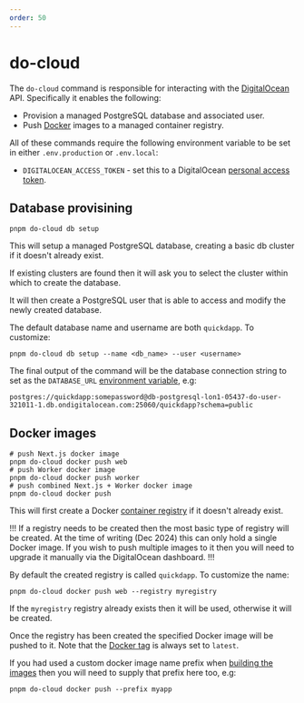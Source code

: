 ```yaml
---
order: 50
---
```


# do-cloud

The `do-cloud` command is responsible for interacting with the [DigitalOcean](https://www.digitalocean.com/) API. Specifically it enables the following:

* Provision a managed PostgreSQL database and associated user.
* Push [Docker](../docker/index.md) images to a managed container registry.

All of these commands require the following environment variable to be set in either `.env.production` or `.env.local`:

* `DIGITALOCEAN_ACCESS_TOKEN` - set this to a DigitalOcean [personal access token](https://docs.digitalocean.com/reference/api/create-personal-access-token/).

## Database provisining

```shell
pnpm do-cloud db setup
```

This will setup a managed PostgreSQL database, creating a basic db cluster if it doesn't already exist.

If existing clusters are found then it will ask you to select the cluster within which to create the database.

It will then create a PostgreSQL user that is able to access and modify the newly created database.

The default database name and username are both `quickdapp`. To customize:

```shell
pnpm do-cloud db setup --name <db_name> --user <username>
```

The final output of the command will be the database connection string to set as the `DATABASE_URL` [environment variable](../environment-variables.md), e.g:

```
postgres://quickdapp:somepassword@db-postgresql-lon1-05437-do-user-321011-1.db.ondigitalocean.com:25060/quickdapp?schema=public
```

## Docker images

```shell
# push Next.js docker image
pnpm do-cloud docker push web
# push Worker docker image
pnpm do-cloud docker push worker
# push combined Next.js + Worker docker image
pnpm do-cloud docker push
```

This will first create a Docker [container registry](https://docs.digitalocean.com/products/container-registry/) if it doesn't already exist. 

!!!
If a registry needs to be created then the most basic type of registry will be created. At the time of writing (Dec 2024) this can only hold a single Docker image. If you wish to push multiple images to it then you will need to upgrade it manually via the DigitalOcean dashboard.
!!!

By default the created registry is called `quickdapp`. To customize the name:

```shell
pnpm do-cloud docker push web --registry myregistry
```

If the `myregistry` registry already exists then it will be used, otherwise it will be created.

Once the registry has been created the specified Docker image will be pushed to it. Note that the [Docker tag](https://docs.docker.com/engine/reference/commandline/tag/) is always set to `latest`.

If you had used a custom docker image name prefix when [building the images](./docker.md) then you will need to supply that prefix here too, e.g:

```shell
pnpm do-cloud docker push --prefix myapp
```